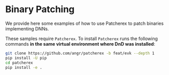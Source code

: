 # Binary Patching

We provide here some examples of how to use Patcherex to patch binaries implementing DNNs.

These samples require `Patcherex`.
To install `Patcherex` runs the following commands **in the same virtual environment where DnD was installed**:

```bash
git clone https://github.com/angr/patcherex -b feat/evk --depth 1
pip install -U pip
cd patcherex
pip install -e .
```

